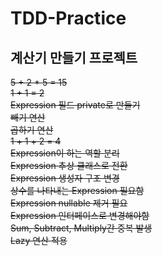 # TDD-Practice

## 계산기 만들기 프로젝트

~~5 + 2 * 5 = 15~~  
~~1 + 1 = 2~~  
~~Expression 필드 private로 만들기~~  
~~빼기 연산~~  
~~곱하기 연산~~  
~~1 + 1 + 2 = 4~~  
~~Expression이 하는 역할 분리~~  
~~Expression 추상 클래스로 전환~~  
~~Expression 생성자 구조 변경~~  
~~상수를 나타내는 Expression 필요함~~  
~~Expression nullable 제거 필요~~  
~~Expression 인터페이스로 변경해야함~~  
~~Sum, Subtract, Multiply간 중복 발생~~  
~~Lazy 연산 적용~~  